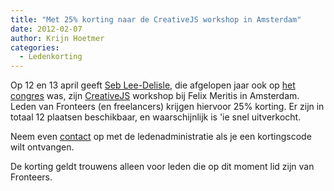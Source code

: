 ```yaml
---
title: "Met 25% korting naar de CreativeJS workshop in Amsterdam"
date: 2012-02-07
author: Krijn Hoetmer
categories: 
  - Ledenkorting
---
```

Op 12 en 13 april geeft [Seb Lee-Delisle](http://seb.ly/), die afgelopen jaar ook op [het congres](/congres/2011) was, zijn [CreativeJS](http://seb.ly/training/) workshop bij Felix Meritis in Amsterdam. Leden van Fronteers (en freelancers) krijgen hiervoor 25% korting. Er zijn in totaal 12 plaatsen beschikbaar, en waarschijnlijk is 'ie snel uitverkocht.

Neem even [contact](/nl/vereniging/contact/) op met de ledenadministratie als je een kortingscode wilt ontvangen.

De korting geldt trouwens alleen voor leden die op dit moment lid zijn van Fronteers.
